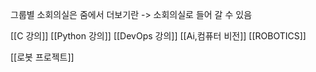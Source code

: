 
그룹별 소회의실은 줌에서 더보기란 -> 소회의실로 들어 갈 수 있음

[[C 강의]]
[[Python 강의]]
[[DevOps 강의]]
[[Ai,컴퓨터 비전]]
[[ROBOTICS]]

[[로봇 프로젝트]]
